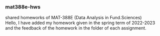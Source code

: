 ### mat388e-hws
shared homeworks of MAT-388E (Data Analysis in Fund.Sciences)
\
Hello, I have added my homework given in the spring term of 2022-2023 and the feedback of the homework in the folder of each assignment.
